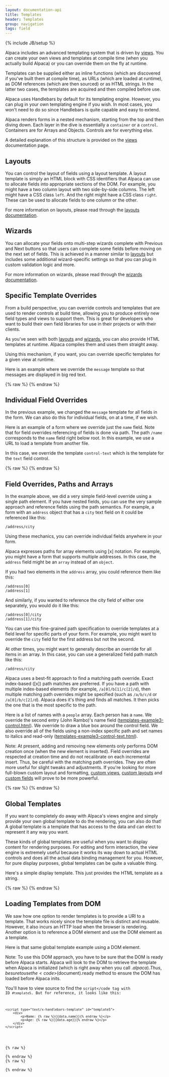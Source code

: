 ```yaml
---
layout: documentation-api
title: Templates
header: Templates
group: navigation
tags: field
---
```

{% include JB/setup %}

Alpaca includes an advanced templating system that is driven by <a href="views.html">views</a>.  You can create your
own views and templates at compile time (when you actually build Alpaca) or you can override them on the fly at
runtime.

Templates can be supplied either as inline functions (which are discovered if you've built them at compile time),
as URLs (which are loaded at runtime), as DOM references (which are then sourced) or as HTML strings.  In the
latter two cases, the templates are acquired and then compiled before use.

Alpaca uses Handlebars by default for its templating engine.  However, you can plug in your own templating engine
if you wish.  In most cases, you won't need to do so since Handlebars is quite capable and easy to extend.

Alpaca renders forms in a nested mechanism, starting from the top and then diving down.  Each layer in the dive is
essentially a <code>container</code> or a <code>control</code>.  Containers are for Arrays and Objects.  Controls are
for everything else.

A detailed explanation of this structure is provided on the <a href="views.html">views</a> documentation page.


## Layouts

You can control the layout of fields using a layout template.  A layout template is simply an HTML block with CSS
identifiers that Alpaca can use to allocate fields into appropriate sections of the DOM.  For example, you might have
a two column layout with two side-by-side columns.  The left might have a CSS class <code>left</code>.  And the
right might have a CSS class <code>right</code>.  These can be used to allocate fields to one column or the other.

For more information on layouts, please read through the <a href="layouts.html">layouts documentation</a>.


## Wizards

You can allocate your fields onto multi-step wizards complete with Previous and Next buttons so that users can
complete some fields before moving on the next set of fields.  This is achieved in a manner similar to
<a href="layouts.html">layouts</a> but includes some additional wizard-specific settings so that you can plug in
custom validation logic and more.

For more information on wizards, please read through the <a href="wizards.html">wizards documentation</a>.


## Specific Template Overrides

From a build perspective, you can override controls and templates that are used to render controls at build time,
allowing you to produce entirely new field types and views to support them.  This is great for developers who want
to build their own field libraries for use in their projects or with their clients.

As you've seen with both <a href="layouts.html">layouts</a> and <a href="wizards.html">wizards</a>, you can also
provide HTML templates at runtime.  Alpaca compiles them and uses them straight away.

Using this mechanism, if you want, you can override specific templates for a given view at runtime.

Here is an example where we override the <code>message</code> template so that messages are displayed in big red text.


<div id="field1"> </div>
{% raw %}
<script type="text/javascript" id="field1-script">
$("#field1").alpaca({
    "data": {
        "name": "John McClane",
        "age": 101
    },
    "schema": {
        "title": "Your Information",
        "type": "object",
        "properties": {
            "name": {
                "title": "Name",
                "type": "string",
                "required": true
            },
            "age": {
                "title": "Age",
                "type": "integer",
                "minimum": 0,
                "maximum": 100
            }
        }
    },
    "view": {
        "templates": {
            "message": "<div style='text-align:center'><h3 style='color: red;'>Yippee kai yay!</h3><img src='/images/john-mcclaine.jpg'><p style='color: red;'>{{{message}}}</p></div>"
        }
    }
});
</script>
{% endraw %}


## Individual Field Overrides

In the previous example, we changed the <code>message</code> template for all fields in the form.  We can also
do this for individual fields, on at a time, if we wish.

Here is an example of a form where we override just the <code>name</code> field.  Note that for field overrides
referencing of fields is done via path.  The path <code>/name</code> corresponds to the <code>name</code> field right
below root.  In this example, we use a URL to load a template from another file.

In this case, we override the template <code>control-text</code> which is the template for the <code>text</code>
field control.


<div id="field2"> </div>
{% raw %}
<script type="text/javascript" id="field2-script">
$("#field2").alpaca({
    "data": {
        "name": "John McClane",
        "age": 32
    },
    "schema": {
        "title": "Your Information",
        "type": "object",
        "properties": {
            "name": {
                "title": "Name",
                "type": "string"
            },
            "age": {
                "title": "Age",
                "type": "integer",
                "minimum": 0,
                "maxiumum": 100
            }
        }
    },
    "view": {
        "fields": {
            "/name": {
                "templates": {
                    "control-text": "./templates-example2-template.html"
                }
            }
        }
    }
});
</script>
{% endraw %}


## Field Overrides, Paths and Arrays

In the example above, we did a very simple field-level override using a single path element.  If you have nested fields,
you can use the very sample approach and reference fields using the path semantics.  For example, a form with an
<code>address</code> object that has a <code>city</code> text field on it could be referenced like this:

    /address/city

Using these mechanics, you can override individual fields anywhere in your form.

Alpaca expresses paths for array elements using [x] notation.  For example, you might have a form that supports
multiple addresses.  In this case, the <code>address</code> field might be an <code>array</code> instead of an
<code>object</code>.

If you had two elements in the <code>address</code> array, you could reference them like this:

    /address[0]
    /address[1]

And similarly, if you wanted to reference the city field of either one separately, you would do it like this:

    /address[0]/city
    /address[1]/city

You can use this fine-grained path specification to override templates at a field level for specific parts of your form.
For example, you might want to override the <code>city</code> field for the first address but not the second.

At other times, you might want to generally describe an override for all items in an array.  In this case, you can use
a generalized field path match like this:

    /address/city

Alpaca uses a best-fit approach to find a matching path override.  Exact index-based ([x]) path matches are preferred.
If you have a path with multiple index-based elements (for example, <code>/a[0]/b[1]/c[2]/d</code>), then multiple
matching path overrides might be specified (such as <code>/a/b/c/d</code> or <code>/a[0]/b/c[2]/d</code>).  Alpaca
does it's thing and finds all matches.  It then picks the one that is the most specific to the path.

Here is a list of names with a <code>people</code> array.  Each person has a <code>name</code>.  We override the second
entry (John Rambo)'s name field (<a href="./templates-example3-control.html">templates-example3-control.html</a>).
We override to draw a blue box around the control field.  We also override all of the fields using a non-index
specific path and set names to italics and read-only
(<a href="./templates-example3-control-text.html">templates-example3-control-text.html</a>).

Note: At present, adding and removing new elements only performs DOM creation once (when the new element is inserted).
Field overrides are respected at creation time and do not recalibrate on each incremental insert.  Thus, be careful
with the matching path overrides.  They are often more useful for slight tweaks and adjustments.  If you're looking
for more full-blown custom layout and formatting, <a href="/docs/api/views.html">custom views</a>,
<a href="/docs/api/layouts.html">custom layouts</a>
and <a href="/docs/api/custom-fields.html">custom fields</a> will prove to be more powerful.

<div id="field3"> </div>
{% raw %}
<script type="text/javascript" id="field3-script">
$("#field3").alpaca({
    "data": {
        "people": [{
            "name": "John McClane",
            "age": 32
        }, {
            "name": "John Rambo",
            "age": 37
        }, {
            "name": "Chuck Norris",
            "age": 35
        }]
    },
    "schema": {
        "type": "object",
        "properties": {
            "people": {
                "title": "People",
                "type": "array",
                "items": {
                    "type": "object",
                    "properties": {
                        "name": {
                            "title": "Name",
                            "type": "string"
                        },
                        "age": {
                            "title": "Age",
                            "type": "integer"
                        }
                    }
                }
            }
        }
    },
    "view": {
        "parent": "bootstrap-edit",
        "fields": {
            "/people[1]/name": {
                "templates": {
                    "control": "./templates-example3-control.html",
                }
            },
            "/people/name": {
                "templates": {
                    "control-text": "./templates-example3-control-text.html"
                }
            }
        }
    }
});
</script>
{% endraw %}


## Global Templates

If you want to completely do away with Alpaca's views engine and simply provide your own global template to do the
rendering, you can also do that!  A global template is a template that has access to the data and can elect
to represent it any way you want.

These kinds of global templates are useful when you want to display content for rendering purposes.  For editing and
form interaction, the view engine is extremely useful because it works its way down to actual HTML controls and does
all the actual data binding management for you.  However, for pure display purposes, global templates can be quite
a valuable thing.

Here's a simple display template.  This just provides the HTML template as a string.

<div id="field4"> </div>
{% raw %}
<script type="text/javascript" id="field4-script">
$("#field4").alpaca({
    "data": {
        "name": "John McClane",
        "age": 32
    },
    "schema": {
        "type": "object",
        "properties": {
            "name": {
                "type": "string"
            },
            "age": {
                "type": "integer",
                "minimum": 0,
                "maximum": 100
            }
        }
    },
    "view": {
        "globalTemplate": "<div><p>Name: {{{data.name}}}</p><p>Age: {{{data.age}}}</p></div>"
    }
});
</script>
{% endraw %}


## Loading Templates from DOM

We saw how one option to render templates is to provide a URI to a template.  That works nicely since the template
file is distinct and reusable.  However, it also incurs an HTTP load when the browser is rendering.  Another option
is to reference a DOM element and use the DOM element as a template.

Here is that same global template example using a DOM element.

Note:  To use this DOM approach, you have to be sure that the DOM is ready before Alpaca starts.  Alpaca will look to
the DOM to retrieve the template when Alpaca is initialized (which is right away when you call $.alpaca).  Thus, be
sure to use the <code>$(document).ready</code> method to ensure the DOM has loaded before Alpaca inits.

You'll have to view source to find the <code>script</code tag with ID <code>#template5</code>.  But for reference,
it looks like this:

````
<script type="text/x-handlebars-template" id="template5">
    <div>
        <p>Name: {% raw %}{{data.name}}{% endraw %}</p>
        <p>Age: {% raw %}{{data.age}}{% endraw %}</p>
    </div>
</script>
````

<div id="field5"> </div>
{% raw %}
<script type="text/javascript" id="field5-script">
$(document).ready(function() {
    $("#field5").alpaca({
        "data": {
            "name": "John McClane",
            "age": 32
        },
        "schema": {
            "type": "object",
            "properties": {
                "name": {
                    "type": "string"
                },
                "age": {
                    "type": "integer",
                    "minimum": 0,
                    "maximum": 100
                }
            }
        },
        "view": {
            "globalTemplate": "#template5"
        }
    });
});
</script>
{% endraw %}
{% raw %}
<script type="text/x-handlebars-template" id="template5">
    <div>
        <p>Name: {{data.name}}</p>
        <p>Age: {{data.age}}</p>
    </div>
</script>
{% endraw %}
